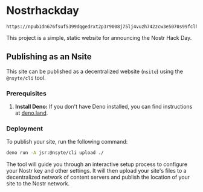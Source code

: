 # Nostrhackday

```
https://npub1dn676fsuf5399dqgedrxt2p3r9008j75lj4vuzh742zcw3e5070s99fclh.nsite.lol/
```

This project is a simple, static website for announcing the Nostr Hack Day.

## Publishing as an Nsite

This site can be published as a decentralized website (`nsite`) using the `@nsyte/cli` tool.

### Prerequisites

1.  **Install Deno:** If you don't have Deno installed, you can find instructions at [deno.land](https://deno.land/).

### Deployment

To publish your site, run the following command:

```bash
deno run -A jsr:@nsyte/cli upload ./
```

The tool will guide you through an interactive setup process to configure your Nostr key and other settings. It will then upload your site's files to a decentralized network of content servers and publish the location of your site to the Nostr network.
